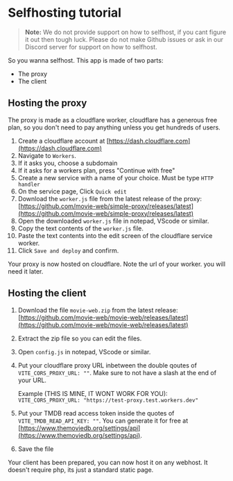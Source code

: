 # Selfhosting tutorial

> **Note:** We do not provide support on how to selfhost, if you cant figure it out then tough luck. Please do not make Github issues or ask in our Discord server for support on how to selfhost.

So you wanna selfhost. This app is made of two parts:
 - The proxy
 - The client

## Hosting the proxy

The proxy is made as a cloudflare worker, cloudflare has a generous free plan, so you don't need to pay anything unless you get hundreds of users.

1. Create a cloudflare account at [https://dash.cloudflare.com](https://dash.cloudflare.com)
2. Navigate to `Workers`.
3. If it asks you, choose a subdomain
4. If it asks for a workers plan, press "Continue with free"
5. Create a new service with a name of your choice. Must be type `HTTP handler`
6. On the service page, Click `Quick edit`
7. Download the `worker.js` file from the latest release of the proxy: [https://github.com/movie-web/simple-proxy/releases/latest](https://github.com/movie-web/simple-proxy/releases/latest)
8. Open the downloaded `worker.js` file in notepad, VScode or similar.
9. Copy the text contents of the `worker.js` file.
10. Paste the text contents into the edit screen of the cloudflare service worker.
11. Click `Save and deploy` and confirm.

Your proxy is now hosted on cloudflare. Note the url of your worker. you will need it later.

## Hosting the client

1. Download the file `movie-web.zip` from the latest release: [https://github.com/movie-web/movie-web/releases/latest](https://github.com/movie-web/movie-web/releases/latest)
2. Extract the zip file so you can edit the files.
3. Open `config.js` in notepad, VScode or similar.
4. Put your cloudflare proxy URL inbetween the double qoutes of `VITE_CORS_PROXY_URL: ""`. Make sure to not have a slash at the end of your URL.

   Example (THIS IS MINE, IT WONT WORK FOR YOU): `VITE_CORS_PROXY_URL: "https://test-proxy.test.workers.dev"`
5. Put your TMDB read access token inside the quotes of `VITE_TMDB_READ_API_KEY: ""`. You can generate it for free at [https://www.themoviedb.org/settings/api](https://www.themoviedb.org/settings/api).
6. Save the file

Your client has been prepared, you can now host it on any webhost.
It doesn't require php, its just a standard static page.
